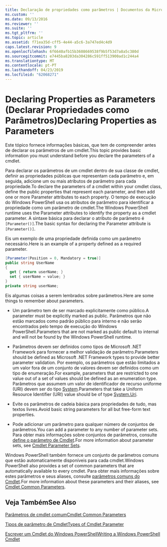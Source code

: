 ```yaml
---
title: Declaração de propriedades como parâmetros | Documentos da Microsoft
ms.custom: ''
ms.date: 09/13/2016
ms.reviewer: ''
ms.suite: ''
ms.tgt_pltfrm: ''
ms.topic: article
ms.assetid: f71ea35d-cff5-4e44-a5c6-3a747ed4c4d9
caps.latest.revision: 9
ms.openlocfilehash: 6f6640afb15b3608669538f9b5f53d7a8a5c380d
ms.sourcegitcommit: e7445ba8203da304286c591ff513900ad1c244a4
ms.translationtype: MT
ms.contentlocale: pt-PT
ms.lasthandoff: 04/23/2019
ms.locfileid: "62068271"
---
```

# <a name="declaring-properties-as-parameters"></a><span data-ttu-id="0b53a-102">Declaring Properties as Parameters (Declarar Propriedades como Parâmetros)</span><span class="sxs-lookup"><span data-stu-id="0b53a-102">Declaring Properties as Parameters</span></span>

<span data-ttu-id="0b53a-103">Este tópico fornece informações básicas, que tem de compreender antes de declarar os parâmetros de um cmdlet.</span><span class="sxs-lookup"><span data-stu-id="0b53a-103">This topic provides basic information you must understand before you declare the parameters of a cmdlet.</span></span>

<span data-ttu-id="0b53a-104">Para declarar os parâmetros de um cmdlet dentro de sua classe de cmdlet, definir as propriedades públicas que representam cada parâmetro e, em seguida, adicione um ou mais atributos de parâmetro para cada propriedade.</span><span class="sxs-lookup"><span data-stu-id="0b53a-104">To declare the parameters of a cmdlet within your cmdlet class, define the public properties that represent each parameter, and then add one or more Parameter attributes to each property.</span></span> <span data-ttu-id="0b53a-105">O tempo de execução do Windows PowerShell usa os atributos de parâmetro para identificar a propriedade como um parâmetro de cmdlet.</span><span class="sxs-lookup"><span data-stu-id="0b53a-105">The Windows PowerShell runtime uses the Parameter attributes to identify the property as a cmdlet parameter.</span></span> <span data-ttu-id="0b53a-106">A sintaxe básica para declarar o atributo de parâmetro é `[Parameter()]`.</span><span class="sxs-lookup"><span data-stu-id="0b53a-106">The basic syntax for declaring the Parameter attribute is `[Parameter()]`.</span></span>

<span data-ttu-id="0b53a-107">Eis um exemplo de uma propriedade definida como um parâmetro necessário.</span><span class="sxs-lookup"><span data-stu-id="0b53a-107">Here is an example of a property defined as a required parameter.</span></span>

```csharp
[Parameter(Position = 0, Mandatory = true)]
public string UserName
{
  get { return userName; }
  set { userName = value; }
}
private string userName;
```

<span data-ttu-id="0b53a-108">Eis algumas coisas a serem lembrados sobre parâmetros.</span><span class="sxs-lookup"><span data-stu-id="0b53a-108">Here are some things to remember about parameters.</span></span>

- <span data-ttu-id="0b53a-109">Um parâmetro tem de ser marcado explicitamente como público.</span><span class="sxs-lookup"><span data-stu-id="0b53a-109">A parameter must be explicitly marked as public.</span></span> <span data-ttu-id="0b53a-110">Parâmetros que não estão marcados como padrão público para interno e não serão encontrados pelo tempo de execução do Windows PowerShell.</span><span class="sxs-lookup"><span data-stu-id="0b53a-110">Parameters that are not marked as public default to internal and will not be found by the Windows PowerShell runtime.</span></span>

- <span data-ttu-id="0b53a-111">Parâmetros devem ser definidos como tipos de Microsoft .NET Framework para fornecer a melhor validação de parâmetro.</span><span class="sxs-lookup"><span data-stu-id="0b53a-111">Parameters should be defined as Microsoft .NET Framework types to provide better parameter validation.</span></span> <span data-ttu-id="0b53a-112">Por exemplo, os parâmetros que estão limitados a um valor fora de um conjunto de valores devem ser definidos como um tipo de enumeração.</span><span class="sxs-lookup"><span data-stu-id="0b53a-112">For example, parameters that are restricted to one value out of a set of values should be defined as an enumeration type.</span></span> <span data-ttu-id="0b53a-113">Parâmetros que assumem um valor de identificador de recurso uniforme (URI) devem ser do tipo [System](/dotnet/api/System.Uri).</span><span class="sxs-lookup"><span data-stu-id="0b53a-113">Parameters that take a Uniform Resource Identifier (URI) value should be of type [System.Uri](/dotnet/api/System.Uri).</span></span>

- <span data-ttu-id="0b53a-114">Evite os parâmetros de cadeia básica para propriedades de tudo, mas textos livres.</span><span class="sxs-lookup"><span data-stu-id="0b53a-114">Avoid basic string parameters for all but free-form text properties.</span></span>

- <span data-ttu-id="0b53a-115">Pode adicionar um parâmetro para qualquer número de conjuntos de parâmetros.</span><span class="sxs-lookup"><span data-stu-id="0b53a-115">You can add a parameter to any number of parameter sets.</span></span> <span data-ttu-id="0b53a-116">Para obter mais informações sobre conjuntos de parâmetros, consulte [define o parâmetro de Cmdlet](./cmdlet-parameter-sets.md).</span><span class="sxs-lookup"><span data-stu-id="0b53a-116">For more information about parameter sets, see [Cmdlet Parameter Sets](./cmdlet-parameter-sets.md).</span></span>

<span data-ttu-id="0b53a-117">Windows PowerShell também fornece um conjunto de parâmetros comuns que estão automaticamente disponíveis para cada cmdlet.</span><span class="sxs-lookup"><span data-stu-id="0b53a-117">Windows PowerShell also provides a set of common parameters that are automatically available to every cmdlet.</span></span> <span data-ttu-id="0b53a-118">Para obter mais informações sobre estes parâmetros e seus aliases, consulte [parâmetros comuns do Cmdlet](./common-parameter-names.md).</span><span class="sxs-lookup"><span data-stu-id="0b53a-118">For more information about these parameters and their aliases, see [Cmdlet Common Parameters](./common-parameter-names.md).</span></span>

## <a name="see-also"></a><span data-ttu-id="0b53a-119">Veja Também</span><span class="sxs-lookup"><span data-stu-id="0b53a-119">See Also</span></span>

[<span data-ttu-id="0b53a-120">Parâmetros de cmdlet comum</span><span class="sxs-lookup"><span data-stu-id="0b53a-120">Cmdlet Common Parameters</span></span>](./common-parameter-names.md)

[<span data-ttu-id="0b53a-121">Tipos de parâmetro de Cmdlet</span><span class="sxs-lookup"><span data-stu-id="0b53a-121">Types of Cmdlet Parameter</span></span>](./types-of-cmdlet-parameters.md)

[<span data-ttu-id="0b53a-122">Escrever um Cmdlet do Windows PowerShell</span><span class="sxs-lookup"><span data-stu-id="0b53a-122">Writing a Windows PowerShell Cmdlet</span></span>](./writing-a-windows-powershell-cmdlet.md)
